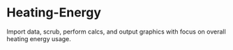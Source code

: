# Heating-Energy
Import data, scrub, perform calcs, and output graphics with focus on overall heating energy usage.

